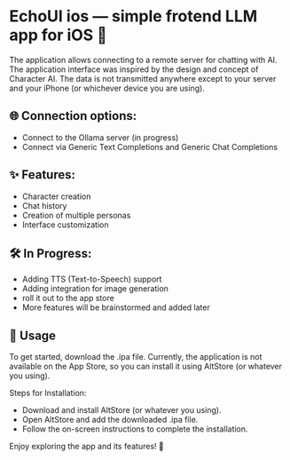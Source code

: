 # EchoUI ios — simple frotend LLM app for iOS 🍏

The application allows connecting to a remote server for chatting with AI. The application interface was inspired by the design and concept of Character AI. The data is not transmitted anywhere except to your server and your iPhone (or whichever device you are using).

## 🌐 Connection options:

+ Connect to the Ollama server (in progress)
+ Connect via Generic Text Completions and Generic Chat Completions 

## ✨ Features:

+ Character creation
+ Chat history
+ Creation of multiple personas
+ Interface customization

## 🛠️ In Progress:

+ Adding TTS (Text-to-Speech) support
+ Adding integration for image generation
+ roll it out to the app store
+ More features will be brainstormed and added later

## 📲 Usage

To get started, download the .ipa file.
Currently, the application is not available on the App Store, so you can install it using AltStore (or whatever you using).

Steps for Installation:

+ Download and install AltStore (or whatever you using).
+ Open AltStore and add the downloaded .ipa file.
+ Follow the on-screen instructions to complete the installation.

Enjoy exploring the app and its features! 🚀

